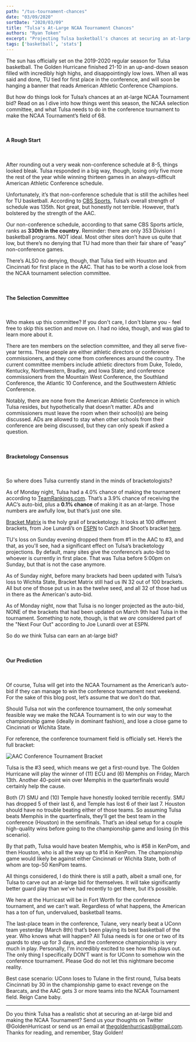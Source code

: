 ```yaml
---
path: "/tus-tournament-chances"
date: "03/09/2020"
sortDate: "2020/03/09"
title: "Tulsa's At-Large NCAA Tournament Chances"
authors: "Ryan Token"
excerpt: "Projecting Tulsa basketball's chances at securing an at-large bid for the 2020 NCAA Tournament."
tags: ['basketball', 'stats']
---
```


The sun has officially set on the 2019-2020 regular season for Tulsa basketball. The Golden Hurricane finished 21-10 in an up-and-down season filled with incredibly high highs, and disappointingly low lows. When all was said and done, TU tied for first place in the conference, and will soon be hanging a banner that reads American Athletic Conference Champions.

But how do things look for Tulsa’s chances at an at-large NCAA Tournament bid? Read on as I dive into how things went this season, the NCAA selection committee, and what Tulsa needs to do in the conference tournament to make the NCAA Tournament’s field of 68.

<br />

#### A Rough Start

<br />

After rounding out a very weak non-conference schedule at 8-5, things looked bleak. Tulsa responded in a big way, though, losing only five more the rest of the year while winning thirteen games in an always-difficult American Athletic Conference schedule.

Unfortunately, it’s that non-conference schedule that is still the achilles heel for TU basketball. According to [CBS Sports](https://www.cbssports.com/college-basketball/bracketology/), Tulsa’s overall strength of schedule was 135th. Not great, but honestly not terrible. However, that’s bolstered by the strength of the AAC.

Our non-conference schedule, according to that same CBS Sports article, ranks as **330th in the country**. Reminder: there are only 353 Division I basketball programs. NOT ideal. Most other sites don’t have us quite that low, but there’s no denying that TU had more than their fair share of “easy” non-conference games.

There’s ALSO no denying, though, that Tulsa tied with Houston and Cincinnati for first place in the AAC. That has to be worth a close look from the NCAA tournament selection committee.

<br />

#### The Selection Committee

<br />

Who makes up this committee? If you don't care, I don't blame you - feel free to skip this section and move on. I had no idea, though, and was glad to learn more about it.

There are ten members on the selection committee, and they all serve five-year terms. These people are either athletic directors or conference commissioners, and they come from conferences around the country. The current committee members include athletic directors from Duke, Toledo, Kentucky, Northwestern, Bradley, and Iowa State; and conference commissioners from the Mountain West Conference, the Southland Conference, the Atlantic 10 Conference, and the Southwestern Athletic Conference.

Notably, there are none from the American Athletic Conference in which Tulsa resides, but hypothetically that doesn’t matter. ADs and commissioners must leave the room when their school(s) are being discussed. ADs are allowed to stay when other schools from their conference are being discussed, but they can only speak if asked a question.

<br />

#### Bracketology Consensus

<br />

So where does Tulsa currently stand in the minds of bracketologists?

As of Monday night, Tulsa had a 4.0% chance of making the tournament according to [TeamRankings.com](https://www.teamrankings.com/ncaa-basketball/team/tulsa-golden-hurricane/bracketology). That’s a 3.9% chance of receiving the AAC’s auto-bid, plus a **0.1% chance** of making it as an at-large. Those numbers are awfully low, but that’s just one site.

[Bracket Matrix](http://bracketmatrix.com/) is the holy grail of bracketology. It looks at 100 different brackets, from Joe Lunardi’s on [ESPN](http://www.espn.com/mens-college-basketball/bracketology) to Catch and Shoot’s bracket [here](http://thecatchandshoot.com/bracketology/).

TU's loss on Sunday evening dropped them from #1 in the AAC to #3, and that, as you'll see, had a significant effect on Tulsa’s bracketology projections. By default, many sites give the conference’s auto-bid to whoever is currently in first place. That was Tulsa before 5:00pm on Sunday, but that is not the case anymore.

As of Sunday night, before many brackets had been updated with Tulsa’s loss to Wichita State, Bracket Matrix still had us IN 32 out of 100 brackets. All but one of those put us in as the twelve seed, and all 32 of those had us in there as the American's auto-bid.

As of Monday night, now that Tulsa is no longer projected as the auto-bid, NONE of the brackets that had been updated on March 9th had Tulsa in the tournament. Something to note, though, is that we *are* considered part of the "Next Four Out" according to Joe Lunardi over at ESPN.

So do *we* think Tulsa can earn an at-large bid?

<br />

#### Our Prediction

<br />

Of course, Tulsa will get into the NCAA Tournament as the American’s auto-bid if they can manage to win the conference tournament next weekend. For the sake of this blog post, let’s assume that we don’t do that.

Should Tulsa not win the conference tournament, the only somewhat feasible way we make the NCAA Tournament is to win our way to the championship game (ideally in dominant fashion), and lose a close game to Cincinnati or Wichita State.

For reference, the conference tournament field is officially set. Here’s the full bracket:

![AAC Conference Tournament Bracket](/blog_images/AAC-Tournament.png)

Tulsa is the #3 seed, which means we get a first-round bye. The Golden Hurricane will play the winner of (11) ECU and (6) Memphis on Friday, March 13th. Another 40-point win over Memphis in the quarterfinals would certainly help the cause.

Both (7) SMU and (10) Temple have honestly looked terrible recently. SMU has dropped 5 of their last 6, and Temple has lost 6 of their last 7. Houston should have no trouble beating either of those teams. So assuming Tulsa beats Memphis in the quarterfinals, they’ll get the best team in the conference (Houston) in the semifinals. That’s an ideal setup for a couple high-quality wins before going to the championship game and losing (in this scenario).

By that path, Tulsa would have beaten Memphis, who is #58 in KenPom, and then Houston, who is all the way up to #14 in KenPom. The championship game would likely be against either Cincinnati or Wichita State, both of whom are top-50 KenPom teams.

All things considered, I do think there is still a path, albeit a small one, for Tulsa to carve out an at-large bid for themselves. It will take significantly better guard play than we’ve had recently to get there, but it’s possible.

We here at the Hurricast will be in Fort Worth for the conference tournament, and we can’t wait. Regardless of what happens, the American has a ton of fun, undervalued, basketball teams.

The last-place team in the conference, Tulane, very nearly beat a UConn team yesterday (March 8th) that’s been playing its best basketball of the year. Who knows what will happen? All Tulsa needs is for one or two of its guards to step up for 3 days, and the conference championship is very much in play. Personally, I'm incredibly excited to see how this plays out. The only thing I specifically DON’T want is for UConn to somehow win the conference tournament. Please God do not let this nightmare become reality. 

Best case scenario: UConn loses to Tulane in the first round, Tulsa beats Cincinnati by 30 in the championship game to exact revenge on the Bearcats, and the AAC gets 3 or more teams into the NCAA Tournament field. Reign Cane baby.

---

Do you think Tulsa has a realistic shot at securing an at-large bid and making the NCAA Tournament? Send us your thoughts on Twitter @GoldenHurricast or send us an email at thegoldenhurricast@gmail.com. Thanks for reading, and remember, Stay Golden!

</br>


